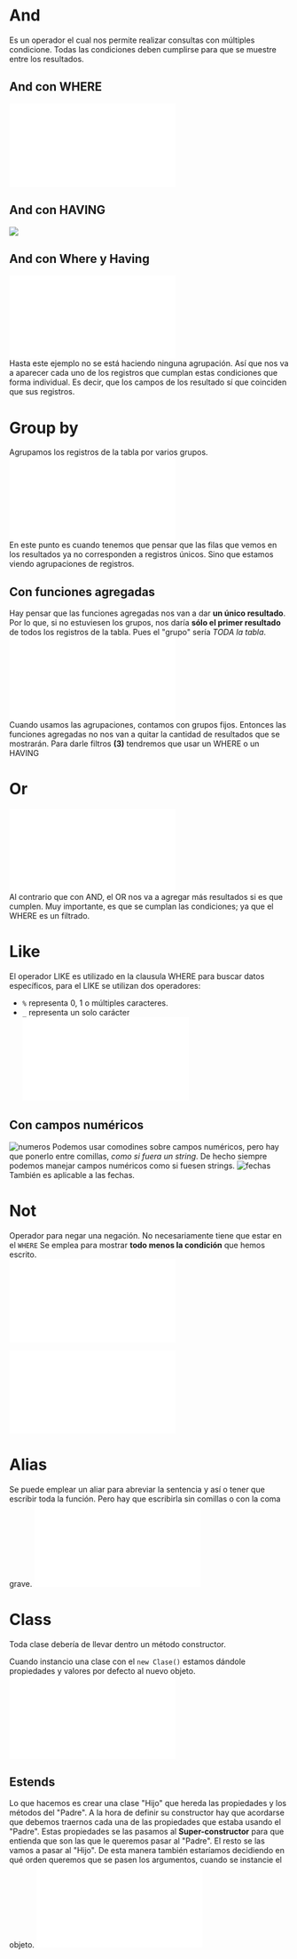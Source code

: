 # And
Es un operador el cual nos permite realizar consultas con múltiples condicione. Todas las condiciones deben cumplirse para que se muestre entre los resultados.
## And con WHERE
![ED2025-05-13_09.37.35](ED2025-05-13_09.37.35.md)

## And con HAVING
![](Pasted%20image%2020250513094102.png)

## And con Where y Having
![ED2025-05-13_09.44.46|500](ED2025-05-13_09.44.46.md)   
Hasta este ejemplo no se está haciendo ninguna agrupación. Así que nos va a aparecer cada uno de los registros que cumplan estas condiciones que forma individual. Es decir, que los campos de los resultado sí que coinciden que sus registros.

# Group by
Agrupamos los registros de la tabla por varios grupos.   
![ED2025-05-13_09.47.26|550](ED2025-05-13_09.47.26.md)   
En este punto es cuando tenemos que pensar que las filas que vemos en los resultados ya no corresponden a registros únicos. Sino que estamos viendo agrupaciones de registros. 
## Con funciones agregadas
Hay pensar que las funciones agregadas nos van a dar **un único resultado**. Por lo que, si no estuviesen los grupos, nos daría **sólo el primer resultado** de todos los registros de la tabla. Pues el "grupo" sería *TODA la tabla*.   
![ED2025-05-13_10.07.03](ED2025-05-13_10.07.03.md)  
Cuando usamos las agrupaciones, contamos con grupos fijos. Entonces las funciones agregadas no nos van a quitar la cantidad de resultados que se mostrarán. Para darle filtros **(3)** tendremos que usar un WHERE o un HAVING

# Or
![ED2025-05-13_10.24.13|500](ED2025-05-13_10.24.13.md)  
Al contrario que con AND, el OR nos va a agregar más resultados si es que cumplen. Muy importante, es que se cumplan las condiciones; ya que el WHERE es un filtrado.   
# Like   
El operador LIKE es utilizado en la clausula WHERE para buscar datos específicos, para el LIKE se utilizan dos operadores: 
- `%` representa 0, 1 o múltiples caracteres. 
- `_` representa un solo carácter
![ED2025-05-13_10.35.39|350](ED2025-05-13_10.35.39.md)   
## Con campos numéricos
![numeros](Pasted%20image%2020250513105155.png)
Podemos usar comodines sobre campos numéricos, pero hay que ponerlo entre comillas, *como si fuera un string*. De hecho siempre podemos manejar campos numéricos como si fuesen strings. 
![fechas](Pasted%20image%2020250513105923.png)   
También es aplicable a las fechas.  
# Not
Operador para negar una negación. No necesariamente tiene que estar en el `WHERE`
Se emplea para mostrar **todo menos la condición** que hemos escrito.   
![ED2025-05-13_12.10.18|350](ED2025-05-13_12.10.18.md)

![ED2025-05-13_12.30.30](ED2025-05-13_12.30.30.md)   
# Alias
Se puede emplear un aliar para abreviar la sentencia y así o tener que escribir toda la función. Pero hay que escribirla sin comillas o con la coma grave.
![ED2025-05-13_12.35.32](ED2025-05-13_12.35.32.md)   

# Class
Toda clase debería de llevar dentro un método constructor.

Cuando instancio una clase con el `new Clase()` estamos dándole propiedades y valores por defecto al nuevo objeto.   
![ED2025-05-13_14.05.06|600](ED2025-05-13_14.05.06.md)    
## Estends
Lo que hacemos es crear una clase "Hijo" que hereda las propiedades y los métodos del "Padre". A la hora de definir su constructor hay que acordarse que debemos traernos cada una de las propiedades que estaba usando el "Padre". Estas propiedades se las pasamos al **Super-constructor** para que entienda que son las que le queremos pasar al "Padre". El resto se las vamos a pasar al "Hijo". De esta manera también estaríamos decidiendo en qué orden queremos que se pasen los argumentos, cuando se instancie el objeto.
![ED2025-05-13_19.31.02](ED2025-05-13_19.31.02.md)